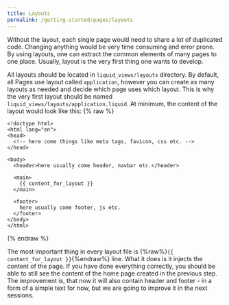 ```yaml
---
title: Layouts
permalink: /getting-started/pages/layouts
---
```

Without the layout, each single page would need to share a lot of duplicated code. Changing anything would be very time consuming and error prone. By using layouts, one can extract the common elements of many pages to one place. Usually, layout is the very first thing one wants to develop.

All layouts should be located in `liquid_views/layouts` directory. By default, all Pages use layout called `application`, however you can create as many layouts as needed and decide which page uses which layout. This is why the very first layout should be named `liquid_views/layouts/application.liquid`. At minimum, the content of the layout would look like this:
{% raw %}
```liquid
<!doctype html>
<html lang="en">
<head>
  <!-- here come things like meta tags, favicon, css etc. -->
</head>

<body>
  <header>here usually come header, navbar etc.</header>

  <main>
    {{ content_for_layout }}
  </main>

  <footer>
    here usually come footer, js etc.
  </footer>
</body>
</html>
```
{% endraw %}

The most important thing in every layout file is {%raw%}`{{ content_for_layout }}`{%endraw%} line. What it does is it injects the content of the page. If you have done everything correctly, you should be able to still see the content of the home page created in the previous step. The improvement is, that now it will also contain header and footer - in a form of a simple text for now, but we are going to improve it in the next sessions.
